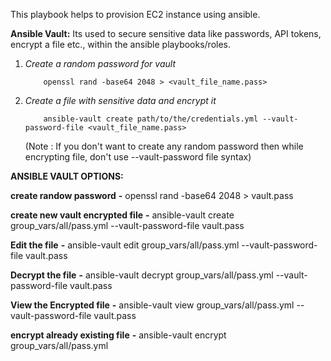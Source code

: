 This playbook helps to provision EC2 instance using ansible.

**Ansible Vault:** Its used to secure sensitive data like passwords, API tokens, encrypt a file etc., within the ansible playbooks/roles.

1. _Create a random password for vault_ 
   
           openssl rand -base64 2048 > <vault_file_name.pass>

  
2. _Create a file with sensitive data and encrypt it_
   
           ansible-vault create path/to/the/credentials.yml --vault-password-file <vault_file_name.pass>

   (Note : If you don't want to create any random password then while encrypting file, don't use --vault-password file syntax)

****ANSIBLE VAULT OPTIONS:****

**create randow password** **-**  openssl rand -base64 2048 > vault.pass

**create new vault encrypted file** **-** ansible-vault create group_vars/all/pass.yml --vault-password-file vault.pass

**Edit the file** **-** ansible-vault edit group_vars/all/pass.yml --vault-password-file vault.pass

**Decrypt the file** **-** ansible-vault decrypt group_vars/all/pass.yml --vault-password-file vault.pass

**View the Encrypted file** **-** ansible-vault view group_vars/all/pass.yml --vault-password-file vault.pass

**encrypt already existing file** **-** ansible-vault encrypt group_vars/all/pass.yml



